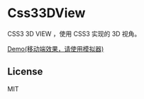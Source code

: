 # Css33DView
CSS3 3D VIEW ，使用 CSS3 实现的 3D 视角。

[Demo(移动端效果，请使用模拟器)](http://sbco.cc/demo/3dview/html/index.html)

## License
MIT
